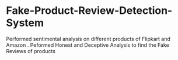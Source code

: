 # Fake-Product-Review-Detection-System
Performed sentimental analysis on different products of Flipkart and Amazon . Peformed Honest and Deceptive Analysis to find the Fake Reviews of products
